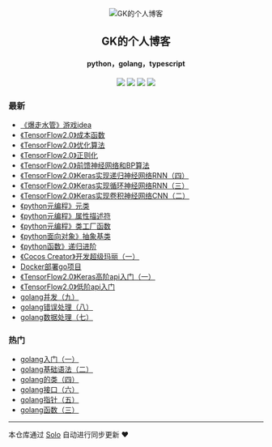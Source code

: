 <p align="center"><img alt="GK的个人博客" src="https://img.hacpai.com/file/2019/08/1351557457704.pichd-57b6f439.jpg"></p><h2 align="center">
GK的个人博客
</h2>

<h4 align="center">python，golang，typescript</h4>
<p align="center"><a title="GK的个人博客" target="_blank" href="https://github.com/GumKey/solo-blog"><img src="https://img.shields.io/github/last-commit/GumKey/solo-blog.svg?style=flat-square&color=FF9900"></a>
<a title="GitHub repo size in bytes" target="_blank" href="https://github.com/GumKey/solo-blog"><img src="https://img.shields.io/github/repo-size/GumKey/solo-blog.svg?style=flat-square"></a>
<a title="Solo Version" target="_blank" href="https://github.com/b3log/solo/releases"><img src="https://img.shields.io/badge/solo-3.6.4-f1e05a.svg?style=flat-square&color=blueviolet"></a>
<a title="Hits" target="_blank" href="https://github.com/b3log/hits"><img src="https://hits.b3log.org/GumKey/solo-blog.svg"></a></p>

### 最新

* [《爆走水管》游戏idea](https://www.gumkey.com/articles/2019/08/29/1567079198169.html)
* [《TensorFlow2.0》成本函数](https://www.gumkey.com/articles/2019/08/27/1566916841041.html)
* [《TensorFlow2.0》优化算法](https://www.gumkey.com/articles/2019/08/27/1566916172654.html)
* [《TensorFlow2.0》正则化](https://www.gumkey.com/articles/2019/08/27/1566912061246.html)
* [《TensorFlow2.0》前馈神经网络和BP算法](https://www.gumkey.com/articles/2019/08/26/1566800504453.html)
* [《TensorFlow2.0》Keras实现递归神经网络RNN（四）](https://www.gumkey.com/articles/2019/08/11/1565527186252.html)
* [《TensorFlow2.0》Keras实现循环神经网络RNN（三）](https://www.gumkey.com/articles/2019/08/11/1565527152005.html)
* [《TensorFlow2.0》Keras实现卷积神经网络CNN（二）](https://www.gumkey.com/articles/2019/08/11/1565526875441.html)
* [《python元编程》元类](https://www.gumkey.com/articles/2019/08/09/1565321805068.html)
* [《python元编程》属性描述符](https://www.gumkey.com/articles/2019/08/09/1565321729703.html)
* [《python元编程》类工厂函数](https://www.gumkey.com/articles/2019/08/09/1565321651236.html)
* [《python面向对象》抽象基类](https://www.gumkey.com/articles/2019/08/09/1565320912648.html)
* [《python函数》递归进阶](https://www.gumkey.com/articles/2019/08/09/1565318821075.html)
* [《Cocos Creator》开发超级玛丽（一）](https://www.gumkey.com/articles/2019/08/07/1565192914735.html)
* [Docker部署go项目](https://www.gumkey.com/articles/2019/08/07/1565190912018.html)
* [《TensorFlow2.0》Keras高阶api入门（一）](https://www.gumkey.com/articles/2019/08/04/1564931068743.html)
* [《TensorFlow2.0》低阶api入门](https://www.gumkey.com/articles/2019/08/02/1564760506381.html)
* [golang并发（九）](https://www.gumkey.com/articles/2019/08/02/1564759890939.html)
* [golang错误处理（八）](https://www.gumkey.com/articles/2019/08/02/1564759716911.html)
* [golang数据处理（七）](https://www.gumkey.com/articles/2019/08/02/1564759682812.html)

### 热门

* [golang入门（一）](https://www.gumkey.com/articles/2019/07/25/1564042752679.html)
* [golang基础语法（二）](https://www.gumkey.com/articles/2019/08/01/1564673293975.html)
* [golang的类（四）](https://www.gumkey.com/articles/2019/08/01/1564673446852.html)
* [golang接口（六）](https://www.gumkey.com/articles/2019/08/01/1564673637582.html)
* [golang指针（五）](https://www.gumkey.com/articles/2019/08/01/1564673557831.html)
* [golang函数（三）](https://www.gumkey.com/articles/2019/08/01/1564673330576.html)



---

本仓库通过 [Solo](https://github.com/b3log/solo) 自动进行同步更新 ❤️ 